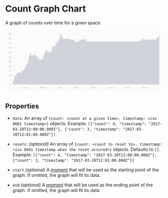 # Count Graph Chart
A graph of counts over time for a given space.

![Chart Example](chart.gif)


## Properties
- `data`: An array of `{count: <count at a given time>, timestamp: <iso 8601 timestamp>}` objects.
  Example: `[{"count": 4, "timestamp": "2017-03-28T12:00:00.000Z"}, {"count": 3, "timestamp": "2017-03-28T12:01:00.000Z"}]`

- `resets`: *(optional)* An array of `{count: <count to reset to>, timestamp: <iso 8601 timestamp when the reset occured>}` objects. Defaults to `[]`.
  Example: `[{"count": 4, "timestamp": "2017-03-28T12:00:00.000Z"}, {"count": 3, "timestamp": "2017-03-28T12:01:00.000Z"}]`

- `start` *(optional)* A [moment](momentjs.com) that will be used as the starting point of the
  graph. If omitted, the graph will fit its data.

- `end` *(optional)* A [moment](momentjs.com) that will be used as the ending point of the
  graph. If omitted, the graph will fit its data.

